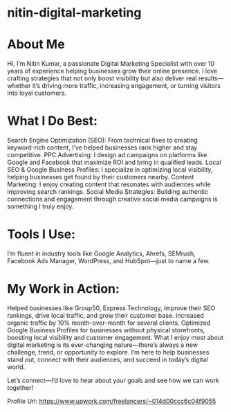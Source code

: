 # nitin-digital-marketing

# About Me
Hi, I’m Nitin Kumar, a passionate Digital Marketing Specialist with over 10 years of experience helping businesses grow their online presence. I love crafting strategies that not only boost visibility but also deliver real results—whether it’s driving more traffic, increasing engagement, or turning visitors into loyal customers.

# What I Do Best:
Search Engine Optimization (SEO): From technical fixes to creating keyword-rich content, I’ve helped businesses rank higher and stay competitive.
PPC Advertising: I design ad campaigns on platforms like Google and Facebook that maximize ROI and bring in qualified leads.
Local SEO & Google Business Profiles: I specialize in optimizing local visibility, helping businesses get found by their customers nearby.
Content Marketing: I enjoy creating content that resonates with audiences while improving search rankings.
Social Media Strategies: Building authentic connections and engagement through creative social media campaigns is something I truly enjoy.

# Tools I Use:
I’m fluent in industry tools like Google Analytics, Ahrefs, SEMrush, Facebook Ads Manager, WordPress, and HubSpot—just to name a few.

# My Work in Action:
Helped businesses like Group50, Express Technology, improve their SEO rankings, drive local traffic, and grow their customer base.
Increased organic traffic by 10% month-over-month for several clients.
Optimized Google Business Profiles for businesses without physical storefronts, boosting local visibility and customer engagement.
What I enjoy most about digital marketing is its ever-changing nature—there’s always a new challenge, trend, or opportunity to explore. I’m here to help businesses stand out, connect with their audiences, and succeed in today’s digital world.

Let’s connect—I’d love to hear about your goals and see how we can work together!

Profile Url: https://www.upwork.com/freelancers/~014d00ccc6c04f9055
